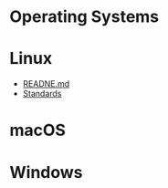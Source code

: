 # Operating Systems

# Linux

- [READNE.md](./linux/README.md)
- [Standards](./linux/standards.md)

# macOS

# Windows
